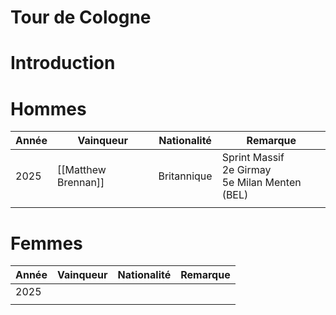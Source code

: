 # Tour de Cologne

# Introduction

# Hommes

| Année | Vainqueur           | Nationalité | Remarque                                            |
| ----- | ------------------- | ----------- | --------------------------------------------------- |
| 2025  | [[Matthew Brennan]] | Britannique | Sprint Massif<br>2e Girmay<br>5e Milan Menten (BEL) |
|       |                     |             |                                                     |
# Femmes

| Année | Vainqueur | Nationalité | Remarque |
| ----- | --------- | ----------- | -------- |
| 2025  |           |             |          |
|       |           |             |          |
